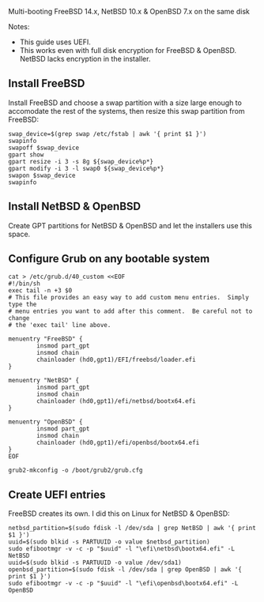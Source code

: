 
Multi-booting FreeBSD 14.x, NetBSD 10.x & OpenBSD 7.x on the same disk

Notes:
- This guide uses UEFI.
- This works even with full disk encryption for FreeBSD & OpenBSD.  NetBSD lacks encryption in the installer.

## Install FreeBSD

Install FreeBSD and choose a swap partition with a size large enough to accomodate the rest of the systems,
then resize this swap partition from FreeBSD:

```
swap_device=$(grep swap /etc/fstab | awk '{ print $1 }')
swapinfo
swapoff $swap_device
gpart show
gpart resize -i 3 -s 8g ${swap_device%p*}
gpart modify -i 3 -l swap0 ${swap_device%p*}
swapon $swap_device
swapinfo
```

## Install NetBSD & OpenBSD

Create GPT partitions for NetBSD & OpenBSD and let the installers use this space.

## Configure Grub on any bootable system

```
cat > /etc/grub.d/40_custom <<EOF
#!/bin/sh
exec tail -n +3 $0
# This file provides an easy way to add custom menu entries.  Simply type the
# menu entries you want to add after this comment.  Be careful not to change
# the 'exec tail' line above.

menuentry "FreeBSD" {
        insmod part_gpt
        insmod chain
        chainloader (hd0,gpt1)/EFI/freebsd/loader.efi
}

menuentry "NetBSD" {
        insmod part_gpt
        insmod chain
        chainloader (hd0,gpt1)/efi/netbsd/bootx64.efi
}

menuentry "OpenBSD" {
        insmod part_gpt
        insmod chain
        chainloader (hd0,gpt1)/efi/openbsd/bootx64.efi
}
EOF

grub2-mkconfig -o /boot/grub2/grub.cfg
```

## Create UEFI entries

FreeBSD creates its own.  I did this on Linux for NetBSD & OpenBSD:

```
netbsd_partition=$(sudo fdisk -l /dev/sda | grep NetBSD | awk '{ print $1 }')
uuid=$(sudo blkid -s PARTUUID -o value $netbsd_partition)
sudo efibootmgr -v -c -p "$uuid" -l "\efi\netbsd\bootx64.efi" -L NetBSD
uuid=$(sudo blkid -s PARTUUID -o value /dev/sda1)
openbsd_partition=$(sudo fdisk -l /dev/sda | grep OpenBSD | awk '{ print $1 }')
sudo efibootmgr -v -c -p "$uuid" -l "\efi\openbsd\bootx64.efi" -L OpenBSD
```
